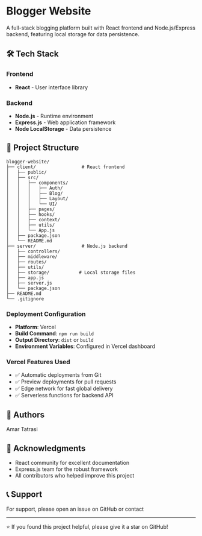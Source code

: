 # Blogger Website

A full-stack blogging platform built with React frontend and Node.js/Express backend, featuring local storage for data persistence.

## 🛠️ Tech Stack

### Frontend
- **React** - User interface library


### Backend
- **Node.js** - Runtime environment
- **Express.js** - Web application framework
- **Node LocalStorage** - Data persistence

## 📁 Project Structure

```
blogger-website/
├── client/                 # React frontend
│   ├── public/
│   ├── src/
│   │   ├── components/
│   │   │   ├── Auth/
│   │   │   ├── Blog/
│   │   │   ├── Layout/
│   │   │   └── UI/
│   │   ├── pages/
│   │   ├── hooks/
│   │   ├── context/
│   │   ├── utils/
│   │   └── App.js
│   ├── package.json
│   └── README.md
├── server/                 # Node.js backend
│   ├── controllers/
│   ├── middleware/
│   ├── routes/
│   ├── utils/
│   ├── storage/           # Local storage files
│   ├── app.js
│   ├── server.js
│   └── package.json
├── README.md
└── .gitignore
```

### Deployment Configuration
- **Platform**: Vercel
- **Build Command**: `npm run build`
- **Output Directory**: `dist` or `build`
- **Environment Variables**: Configured in Vercel dashboard

### Vercel Features Used
- ✅ Automatic deployments from Git
- ✅ Preview deployments for pull requests  
- ✅ Edge network for fast global delivery
- ✅ Serverless functions for backend API


## 👥 Authors

Amar Tatrasi

## 🙏 Acknowledgments

- React community for excellent documentation
- Express.js team for the robust framework
- All contributors who helped improve this project

## 📞 Support

For support, please open an issue on GitHub or contact 

---

⭐ If you found this project helpful, please give it a star on GitHub!
